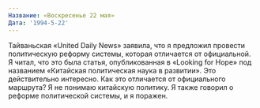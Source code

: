 ```yaml
---
Название: «Воскресенье 22 мая»
Дата: '1994-5-22'
---
```


Тайваньская «United Daily News» заявила, что я предложил провести политическую реформу системы, которая отличается от официальной. Я читал, что это была статья, опубликованная в «Looking for Hope» под названием «Китайская политическая наука в развитии». Это действительно интересно. Как это отличается от официального маршрута? Я не понимаю китайскую политику. Я также говорил о реформе политической системы, и я поражен.

